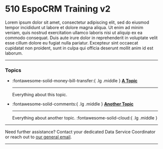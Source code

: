 # 510 EspoCRM Training v2


<!-- markdownlint-disable-next-line no-trailing-punctuation -->

Lorem ipsum dolor sit amet, consectetur adipiscing elit, sed do eiusmod tempor incididunt ut labore et dolore magna aliqua. Ut enim ad minim veniam, quis nostrud exercitation ullamco laboris nisi ut aliquip ex ea commodo consequat. Duis aute irure dolor in reprehenderit in voluptate velit esse cillum dolore eu fugiat nulla pariatur. Excepteur sint occaecat cupidatat non proident, sunt in culpa qui officia deserunt mollit anim id est laborum.

---
### Topics

<!-- markdownlint-disable -->
<div class="grid cards" markdown>

-   :fontawesome-solid-money-bill-transfer:{ .lg .middle } [__A Topic__](./topic1/index.md)

    ---

    Everything about this topic.


-   :fontawesome-solid-comments:{ .lg .middle } [__Another Topic__](./topic2/index.md)

    ---

    Everything about another topic. :fontawesome-solid-cloud:{ .lg .middle }


</div>

<!-- markdownlint-enable -->


---

Need further assistance? Contact your dedicated Data Service Coordinator
or reach out to [our general email](mailto:support@510.global).

---
